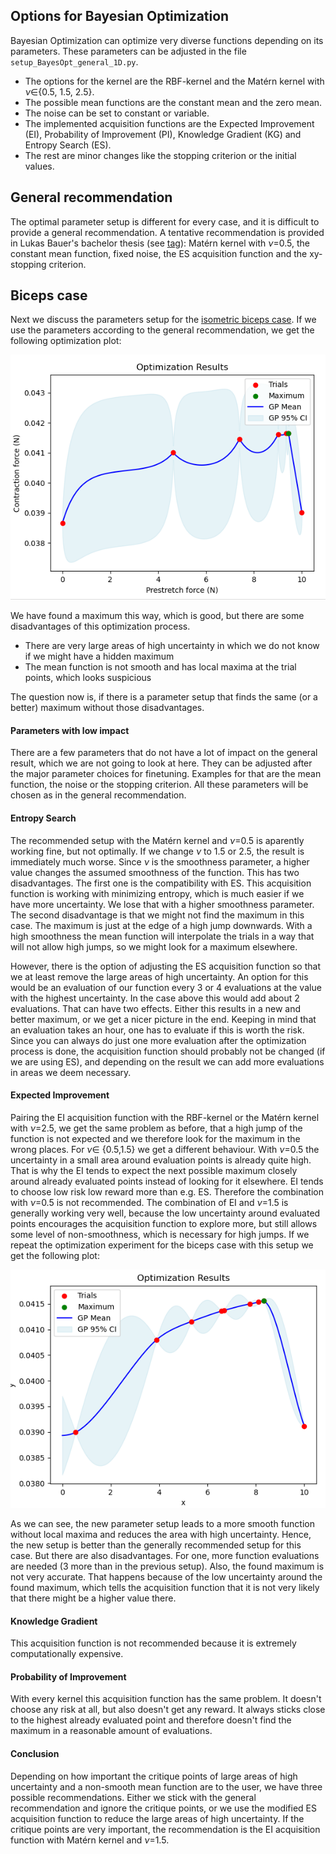 ## Options for Bayesian Optimization
Bayesian Optimization can optimize very diverse functions depending on its parameters. These parameters can be adjusted in the file ```setup_BayesOpt_general_1D.py```. 

- The options for the kernel are the RBF-kernel and the Matérn kernel with $\nu\in${0.5, 1.5, 2.5}.
- The possible mean functions are the constant mean and the zero mean.
- The noise can be set to constant or variable.
- The implemented acquisition functions are the Expected Improvement (EI), Probability of Improvement (PI), Knowledge Gradient (KG) and Entropy Search (ES).
- The rest are minor changes like the stopping criterion or the initial values.

## General recommendation
The optimal parameter setup is different for every case, and it is difficult to provide a general recommendation. 
A tentative recommendation is provided in  Lukas Bauer's bachelor thesis (see [tag](https://github.com/opendihu/optimization/releases/tag/Bachelor-thesis)): Matérn kernel with $\nu$=0.5, the constant mean function, fixed noise, the ES acquisition function and the xy-stopping criterion. 

## Biceps case
Next we discuss the parameters setup for the [isometric biceps case](../opendihu_examples/isometric_contraction/biceps_muscle/). If we use the parameters according to the general recommendation, we get the following optimization plot: 

![](../figures/isometric_biceps.png)

We have found a maximum this way, which is good, but there are some disadvantages of this optimization process.
- There are very large areas of high uncertainty in which we do not know if we might have a hidden maximum
- The mean function is not smooth and has local maxima at the trial points, which looks suspicious

The question now is, if there is a parameter setup that finds the same (or a better) maximum without those disadvantages.

#### Parameters with low impact
There are a few parameters that do not have a lot of impact on the general result, which we are not going to look at here. They can be adjusted after the major parameter choices for finetuning. Examples for that are the mean function, the noise or the stopping criterion. All these parameters will be chosen as in the general recommendation.

#### Entropy Search
The recommended setup with the Matérn kernel and $\nu$=0.5 is aparently working fine, but not optimally. If we change $\nu$ to 1.5 or 2.5, the result is immediately much worse. Since $\nu$ is the smoothness parameter, a higher value changes the assumed smoothness of the function. This has two disadvantages. The first one is the compatibility with ES. This acquisition function is working with minimizing entropy, which is much easier if we have more uncertainty. We lose that with a higher smoothness parameter. The second disadvantage is that we might not find the maximum in this case. The maximum is just at the edge of a high jump downwards. With a high smoothness the mean function will interpolate the trials in a way that will not allow high jumps, so we might look for a maximum elsewhere.

However, there is the option of adjusting the ES acquisition function so that we at least remove the large areas of high uncertainty. An option for this would be an evaluation of our function every 3 or 4 evaluations at the value with the highest uncertainty. In the case above this would add about 2 evaluations. That can have two effects. Either this results in a new and better maximum, or we get a nicer picture in the end. Keeping in mind that an evaluation takes an hour, one has to evaluate if this is worth the risk. Since you can always do just one more evaluation after the optimization process is done, the acquisition function should probably not be changed (if we are using ES), and depending on the result we can add more evaluations in areas we deem necessary.

#### Expected Improvement
Pairing the EI acquisition function with the RBF-kernel or the Matérn kernel with $\nu$=2.5, we get the same problem as before, that a high jump of the function is not expected and we therefore look for the maximum in the wrong places. For $\nu\in$ {0.5,1.5} we get a different behaviour. With $\nu$=0.5 the uncertainty in a small area around evaluation points is already quite high. That is why the EI tends to expect the next possible maximum closely around already evaluated points instead of looking for it elsewhere. EI tends to choose low risk low reward more than e.g. ES. Therefore the combination with $\nu$=0.5 is not recommended. The combination of EI and $\nu$=1.5 is generally working very well, because the low uncertainty around evaluated points encourages the acquisition function to explore more, but still allows some level of non-smoothness, which is necessary for high jumps. If we repeat the optimization experiment for the biceps case with this setup we get the following plot:

![](../figures/EI_matern_1.5.png)

As we can see, the new parameter setup leads to a more smooth function without local maxima and reduces the area with high uncertainty. Hence, the new setup is better than the generally recommended setup for this case. 
But there are also disadvantages. For one, more function evaluations are needed (3 more than in the previous setup). Also, the found maximum is not very accurate. That happens because of the low uncertainty around the found maximum, which tells the acquisition function that it is not very likely that there might be a higher value there.

#### Knowledge Gradient
This acquisition function is not recommended because it is extremely computationally expensive. 

#### Probability of Improvement
With every kernel this acquisition function has the same problem. It doesn't choose any risk at all, but also doesn't get any reward. It always sticks close to the highest already evaluated point and therefore doesn't find the maximum in a reasonable amount of evaluations.

#### Conclusion
Depending on how important the critique points of large areas of high uncertainty and a non-smooth mean function are to the user, we have three possible recommendations. Either we stick with the general recommendation and ignore the critique points, or we use the modified ES acquisition function to reduce the large areas of high uncertainty. If the critique points are very important, the recommendation is the EI acquisition function with Matérn kernel and $\nu$=1.5.
